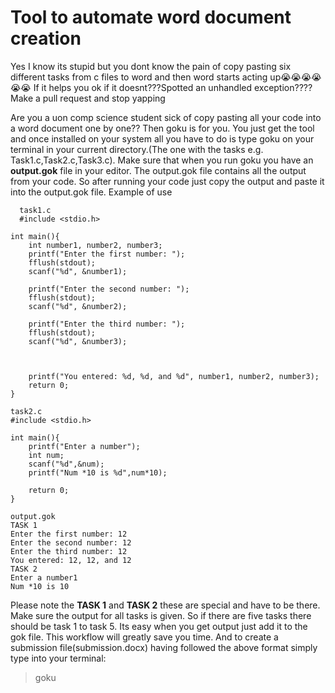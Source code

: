 # Tool to automate word document creation
Yes I know its stupid but you dont know the pain of copy pasting six different tasks from c files to word and then word starts acting up😭😭😭😭😭😭
If it helps you ok if it doesnt???Spotted an unhandled exception???? Make a pull request and stop yapping

Are you a uon comp science student sick of copy pasting all your code into a word document one by one?? Then goku is for you. You just get the tool and once installed on your system
all you have to do is type goku on your terminal in your current directory.(The one with the tasks e.g. Task1.c,Task2.c,Task3.c). Make sure that when you run goku you have an **output.gok** file in your editor. The output.gok file contains  all the output from your code. So after running your code just copy the output and paste it into the output.gok file.
Example of use 
```
  task1.c
  #include <stdio.h>

int main(){
    int number1, number2, number3;
    printf("Enter the first number: ");
    fflush(stdout);
    scanf("%d", &number1);

    printf("Enter the second number: ");
    fflush(stdout);
    scanf("%d", &number2);

    printf("Enter the third number: ");
    fflush(stdout);
    scanf("%d", &number3);
 


    printf("You entered: %d, %d, and %d", number1, number2, number3);
    return 0;
} 
```
```
task2.c
#include <stdio.h>

int main(){
    printf("Enter a number");
    int num;
    scanf("%d",&num);
    printf("Num *10 is %d",num*10);
    
    return 0;
}
```

```
output.gok
TASK 1
Enter the first number: 12
Enter the second number: 12
Enter the third number: 12
You entered: 12, 12, and 12
TASK 2
Enter a number1
Num *10 is 10
``` 
Please note the **TASK 1** and **TASK 2** these are special and have to be there. Make sure the output for all tasks is given. So if there are five tasks there should be task 1 to task 5.
Its easy when you get output just add it to the gok file. This workflow will greatly save you time. 
And to create a submission file(submission.docx) having followed the above format simply type into your terminal:
> goku
